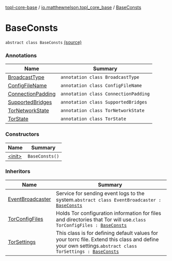 [topl-core-base](../../index.md) / [io.matthewnelson.topl_core_base](../index.md) / [BaseConsts](./index.md)

# BaseConsts

`abstract class BaseConsts` [(source)](https://github.com/05nelsonm/TorOnionProxyLibrary-Android/blob/master/topl-core-base/src/main/java/io/matthewnelson/topl_core_base/BaseConsts.kt#L72)

### Annotations

| Name | Summary |
|---|---|
| [BroadcastType](-broadcast-type/index.md) | `annotation class BroadcastType` |
| [ConfigFileName](-config-file-name/index.md) | `annotation class ConfigFileName` |
| [ConnectionPadding](-connection-padding/index.md) | `annotation class ConnectionPadding` |
| [SupportedBridges](-supported-bridges/index.md) | `annotation class SupportedBridges` |
| [TorNetworkState](-tor-network-state/index.md) | `annotation class TorNetworkState` |
| [TorState](-tor-state/index.md) | `annotation class TorState` |

### Constructors

| Name | Summary |
|---|---|
| [&lt;init&gt;](-init-.md) | `BaseConsts()` |

### Inheritors

| Name | Summary |
|---|---|
| [EventBroadcaster](../-event-broadcaster/index.md) | Service for sending event logs to the system.`abstract class EventBroadcaster : `[`BaseConsts`](./index.md) |
| [TorConfigFiles](../-tor-config-files/index.md) | Holds Tor configuration information for files and directories that Tor will use.`class TorConfigFiles : `[`BaseConsts`](./index.md) |
| [TorSettings](../-tor-settings/index.md) | This class is for defining default values for your torrc file. Extend this class and define your own settings.`abstract class TorSettings : `[`BaseConsts`](./index.md) |
